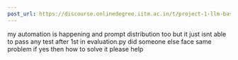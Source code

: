 ```yaml
---
post_url: https://discourse.onlinedegree.iitm.ac.in/t/project-1-llm-based-automation-agent-discussion-thread-tds-jan-2025/164277/207
---
```

my automation is happening and prompt distribution too but it just isnt able to pass any test after 1st in evaluation.py did someone else face same problem if yes then how to solve it please help